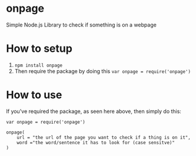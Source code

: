 # onpage
Simple Node.js Library to check if something is on a webpage

# How to setup
1. `npm install onpage`
2. Then require the package by doing this `var onpage = require('onpage')`

# How to use
If you've required the package, as seen here above, then simply do this:
```
var onpage = require('onpage')

onpage(
    url = "the url of the page you want to check if a thing is on it",
    word ="the word/sentence it has to look for (case sensitve)"
)
```